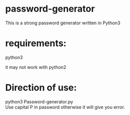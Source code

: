 # password-generator
This is a strong password generator written in Python3

# requirements:

python3 </br>

it may not work with python2


# Direction of use:
python3 Password-generator.py </br>
Use capital P in password otherwise it will give you error.
